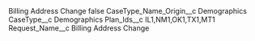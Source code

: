 <?xml version="1.0" encoding="UTF-8"?>
<CustomMetadata xmlns="http://soap.sforce.com/2006/04/metadata" xmlns:xsi="http://www.w3.org/2001/XMLSchema-instance" xmlns:xsd="http://www.w3.org/2001/XMLSchema">
    <label>Billing Address Change</label>
    <protected>false</protected>
    <values>
        <field>CaseType_Name_Origin__c</field>
        <value xsi:type="xsd:string">Demographics</value>
    </values>
    <values>
        <field>CaseType__c</field>
        <value xsi:type="xsd:string">Demographics</value>
    </values>
    <values>
        <field>Plan_Ids__c</field>
        <value xsi:type="xsd:string">IL1,NM1,OK1,TX1,MT1</value>
    </values>
    <values>
        <field>Request_Name__c</field>
        <value xsi:type="xsd:string">Billing Address Change</value>
    </values>
</CustomMetadata>
